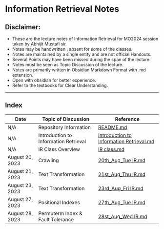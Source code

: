# Information Retrieval Notes
## Disclaimer: 
- These are the lecture notes of Information Retrieval for MO2024 session taken by Abhijit Mustafi sir.
- Notes may be handwritten , absent for some of the classes. 
- Notes are maintained by a single entity and are not official Handouts.
- Several Points may have been missed during the span of the lecture.
- Notes must be seen as Topic Discussion of the lecture.
- Notes are   primarily written  in Obsidian Markdown Format with .md extension.
- Open with obsidian for better experience.
- Refer to the textbooks for Clear Understanding. 
----------
## Index
| Date | Topic of Discussion | Reference |
|------|---------------------|-----------|
| N/A | Repository Information | [README.md](README.md) |
| N/A | Introduction to Information Retrieval | [Introduction to Information Retrieval.md](Introduction%20to%20Information%20Retrieval.md) |
| N/A | IR Class Overview | [IR class.md](IR%20class.md) |
| August 20, 2023 | Crawling | [20th_Aug_Tue IR.md](20th_Aug_Tue%20IR.md) |
| August 21, 2023 | Text Transformation | [21st_Aug_Thu IR.md](21st_Aug_Thu%20IR.md) |
| August 23, 2023 | Text Transformation  | [23rd_Aug_Fri IR.md](23rd_Aug_Fri%20IR.md) |
| August 27, 2023 | Positional Indexes | [27th_Aug_Tue IR.md](27th_Aug_Tue%20IR.md) |
| August 28, 2023 | Permuterm Index & Fault Tolerance  | [28st_Aug_Wed IR.md](28st_Aug_Wed%20IR.md) |
